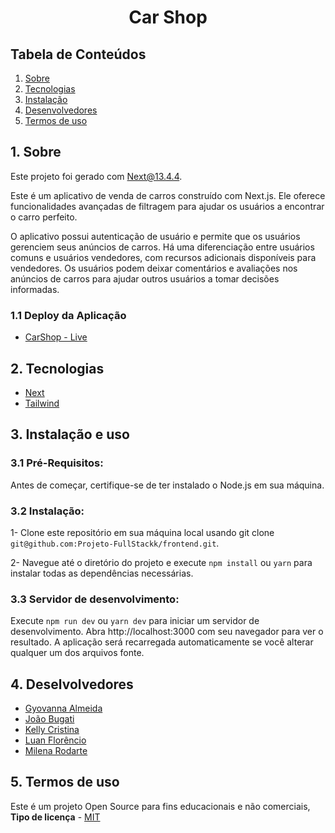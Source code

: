 <h1 align="center"> Car Shop </h1>

<h2>Tabela de Conteúdos</h2>

1. [ Sobre ](#sobre)
2. [ Tecnologias](#techs)
3. [ Instalação ](#install)
4. [ Desenvolvedores ](#devs)
5. [ Termos de uso ](#termos)

<a name="sobre"></a>

## 1. Sobre
Este projeto foi gerado com Next@13.4.4.

Este é um aplicativo de venda de carros construído com Next.js. Ele oferece funcionalidades avançadas de filtragem para ajudar os usuários a encontrar o carro perfeito. 

O aplicativo possui autenticação de usuário e permite que os usuários gerenciem seus anúncios de carros. Há uma diferenciação entre usuários comuns e usuários vendedores, com recursos adicionais disponíveis para vendedores. Os usuários podem deixar comentários e avaliações nos anúncios de carros para ajudar outros usuários a tomar decisões informadas.

### 1.1 Deploy da Aplicação

- <a name="carShop" href="" target="_blank">CarShop - Live</a>

<a name="techs"></a>

## 2. Tecnologias

- <a name="next" href="https://nextjs.org/docs" target="_blank">Next</a>
- <a name="tailwind" href="https://tailwindcss.com/docs/installation" target="_blank">Tailwind</a>

<a name="install"></a>
## 3. Instalação e uso

### 3.1 Pré-Requisitos:

Antes de começar, certifique-se de ter instalado o Node.js em sua máquina.

### 3.2 Instalação:

1- Clone este repositório em sua máquina local usando git clone ``git@github.com:Projeto-FullStackk/frontend.git``.

2- Navegue até o diretório do projeto e execute ``npm install`` ou ``yarn`` para instalar todas as dependências necessárias.

### 3.3 Servidor de desenvolvimento:

Execute ``npm run dev`` ou ``yarn dev`` para iniciar um servidor de desenvolvimento. Abra http://localhost:3000 com seu navegador para ver o resultado. A aplicação será recarregada automaticamente se você alterar qualquer um dos arquivos fonte.

## 4. Deselvolvedores

- <a name="Gyovanna" href="https://github.com/gyo-almeida" target="_blank">Gyovanna Almeida</a>
- <a name="Joao" href="https://github.com/joaobuga35" target="_blank">João Bugati</a>
- <a name="kelly" href="https://github.com/kellygalliani" target="_blank">Kelly Cristina</a>
- <a name="luan" href="https://github.com/LuanFlorencioo" target="_blank">Luan Florêncio</a>
- <a name="milena" href="https://github.com/milenarodarte" target="_blank">Milena Rodarte</a>

<a name="termos"></a>

## 5. Termos de uso

Este é um projeto Open Source para fins educacionais e não comerciais, **Tipo de licença** - <a name="mit" href="https://opensource.org/licenses/MIT" target="_blank">MIT</a>
<a name="devs"></a>
